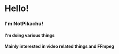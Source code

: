 # Hello!
### I'm NotPikachu!
#### I'm doing various things
#### Mainly interested in video related things and FFmpeg
